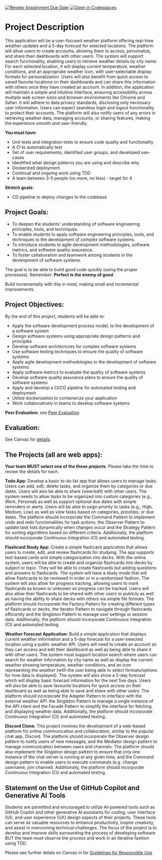 [![Review Assignment Due Date](https://classroom.github.com/assets/deadline-readme-button-22041afd0340ce965d47ae6ef1cefeee28c7c493a6346c4f15d667ab976d596c.svg)](https://classroom.github.com/a/HWOPiRJG)
[![Open in Codespaces](https://classroom.github.com/assets/launch-codespace-2972f46106e565e64193e422d61a12cf1da4916b45550586e14ef0a7c637dd04.svg)](https://classroom.github.com/open-in-codespaces?assignment_repo_id=16748306)

# Project Description

 This application will be a user-focused weather platform offering real-time weather updates and a 5-day forecast for selected locations. The platform will allow users to create accounts, allowing them to access, personalize, and share their dashboards with other users. The system will support search functionality, enabling users to retrieve weather details by city name. For each selected location, it will display current temperature, weather conditions, and an appropriate weather icon, with user-selectable display formats for personalization. Users will also benefit from quick access to saved favorite locations on their dashboards and can share this information with others once they have created an account. In addition, the application will maintain a simple and intuitive interface, ensuring accessibility across multiple web screen sizes and browser environments like Chrome and Safari. It will adhere to data privacy standards, disclosing only necessary user information. Users can expect seamless login and logout functionality to protect their accounts. The platform will also notify users of any errors in retrieving weather data, managing accounts, or sharing features, making the experience smooth and user-friendly.

**You must have:**

* Unit tests and integration tests to ensure code quality and functionality
* A CI to automatically test
* Set of user requirements, identified user groups, and developed use-cases
* Identified what design patterns you are using and describe why
* Dockerized deployment
* Continual and ongoing work using TDD 
* A team between 3-5 people (no more, no less) - target for 4

**Stretch goals:**

* CD pipeline to deploy changes to the codebase
  
## Project Goals:

* To deepen the students' understanding of software engineering principles, tools, and techniques.
* To enable students to apply software engineering principles, tools, and techniques to the development of complex software systems.
* To introduce students to agile development methodologies, software metrics, and software quality assurance.
* To foster collaboration and teamwork among students in the development of software systems.

The goal is to be able to build good code quickly (using the proper processes).  Remember: **Perfect is the enemy of good**

Build incrementally with this in mind, making small and incremental improvements.   

## Project Objectives:

By the end of this project, students will be able to:

* Apply the software development process model, to the development of a software system
* Design software systems using appropriate design patterns and principles
* Develop software architectures for complex software systems
* Use software testing techniques to ensure the quality of software systems
* Apply agile development methodologies to the development of software systems
* Apply software metrics to evaluate the quality of software systems
* Develop software quality assurance plans to ensure the quality of software systems
* Apply and develop a CI/CD pipeline for automated testing and deployment
* Utilize dockerization to containerize your application
* Work collaboratively in teams to develop software systems

**Peer Evaluation:** see [Peer Evaluation](https://canvas.ubc.ca/courses/150415/pages/peer-evaluation?wrap=1)

## Evaluation: 

See Canvas for [details](https://canvas.ubc.ca/courses/150415/pages/the-project).

## The Projects (all are web apps):

**Your team MUST select one of the these projects.**  Please take the time to review the details for each.

**Todo App:**  Develop a basic to-do list app that allows users to manage tasks. Users can add, edit, delete tasks, and organize them by categories or due dates.  Users will also be able to share (view/edit) with other users.  The system needs to allow tasks to be organized into custom categories (e.g., Work, Personal) as well as support optional due dates with simple reminders or alerts.  Users will be able to ssign priority to tasks (e.g., High, Medium, Low) as well as view tasks based on categories, priorities, or due dates.  The platform should incorporate the Command Pattern to implement undo and redo functionalities for task actions, the Observer Pattern to update task lists dynamically when changes occur and the Strategy Pattern for sorting algorithms based on different criteria. Additionally, the platform should incorporate Continuous Integration (CI) and automated testing.

**Flashcard Study App:**  Create a simple flashcard application that allows users to create, edit, and review flashcards for studying. The app supports text-based cards and simple categorization into decks.  With the online system,  users will be able to create and organize flashcards into decks by subject or topic.  They will be able to create flashcards but adding questions and answers to flashcards.   The system will have a study mode that will allow flashcards to be reviewed in order or in a randomized fashion.   The system will also allow for progress tracking, allowing users to  mark flashcards as known or unknown so progress can be tracked.  Users will also allow their flashcards to be shared with other users or publicly as well as having the ability to share decks with others via simple file formats.  The platform should incorporate the Factory Pattern for creating different types of flashcards or decks, the Iterator Pattern to  navigate through flashcards efficiently and the Singleton Pattern to manage user settings or session data.  Additionally, the platform should incorporate Continuous Integration (CI) and automated testing.

**Weather Forecast Application:** Build a simple application that displays current weather information and a 5-day forecast for a user-selected location using a public weather API.  Users will need to create an account so they can access and edit  their dashboard as well as being able to share it with other users.  The system must support location search where users can search for weather information by city name as well as display the current weather showing temperature, weather conditions, and an icon representing the weather (with the user being able to select formats/options for how data is displayed).  The system will also show a 5-day forecast which will display basic forecast information for the next five days.  Users will also be able to save favourite locations for quick access on their dashboard as well as being able to save and share with other users.   The platform should incorporate the Adapter Pattern to interface with the external weather API. the Singleton Pattern to  manage a single instance of the API client and the Facade Pattern to simplify the interface for fetching and displaying weather data.   Additionally, the platform should incorporate Continuous Integration (CI) and automated testing.

**Discord Clone:** This project involves the development of a web-based platform for online communication and collaboration, similar to the popular chat app, Discord. The platform should incorporate the Observer design pattern to notify users of new messages, and the Mediator design pattern to manage communication between users and channels. The platform should also implement the Singleton design pattern to ensure that only one instance of the chat server is running at any given time, and the Command design pattern to enable users to execute commands (e.g. change username, join channel). Additionally, the platform should incorporate Continuous Integration (CI) and automated testing.

## Statement on the Use of GitHub Copilot and Generative AI Tools

Students are permitted and encouraged to utilize AI-powered tools such as GitHub Copilot and other generative AI assistants for coding, user interface (UI), and user experience (UX) design aspects of their projects. These tools can serve as valuable resources to enhance productivity, inspire creativity, and assist in overcoming technical challenges.  The focus of the project is to develop and improve skills surrounding the process of developing software BUT the team must observe the process and work in an iterative fashion using TDD.  

Please see further detals on Canvas in for [Guidelines for Responsible Use](https://canvas.ubc.ca/courses/150415/pages/the-project)
